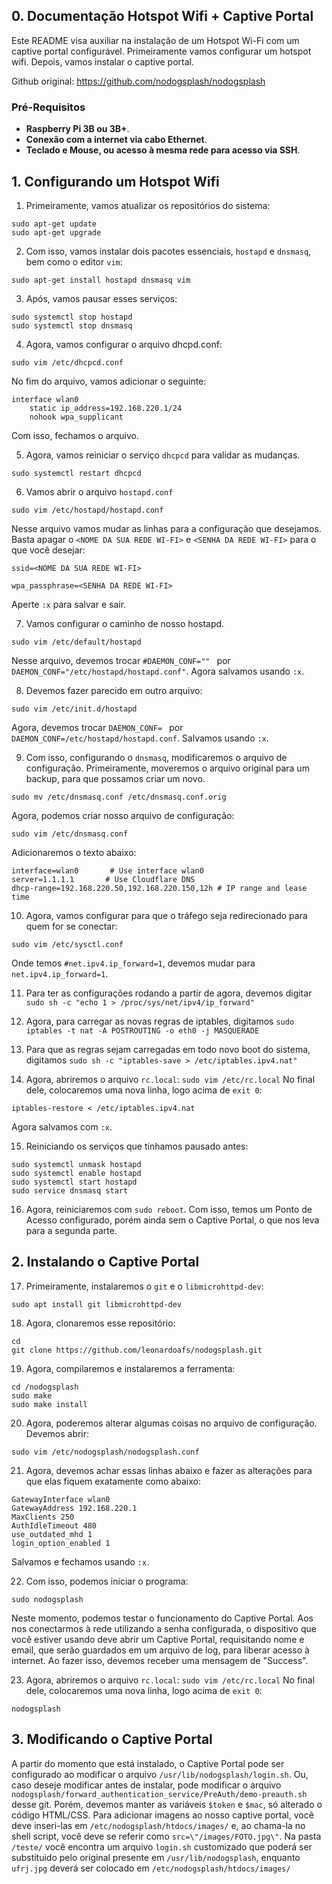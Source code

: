 ## 0. Documentação Hotspot Wifi + Captive Portal

Este README visa auxiliar na instalação de um Hotspot Wi-Fi com um captive portal configurável.
Primeiramente vamos configurar um hotspot wifi. Depois, vamos instalar o captive portal.

Github original: https://github.com/nodogsplash/nodogsplash

### Pré-Requisitos
 * **Raspberry Pi 3B ou 3B+**.
 * **Conexão com a internet via cabo Ethernet**.
 * **Teclado e Mouse, ou acesso à mesma rede para acesso via SSH**.


## 1. Configurando um Hotspot Wifi

1) Primeiramente, vamos atualizar os repositórios do sistema:

```
sudo apt-get update
sudo apt-get upgrade
```

2) Com isso, vamos instalar dois pacotes essenciais, `hostapd` e `dnsmasq`, bem como o editor `vim`:

`sudo apt-get install hostapd dnsmasq vim`

3) Após, vamos pausar esses serviços:

```
sudo systemctl stop hostapd
sudo systemctl stop dnsmasq
```

4) Agora, vamos configurar o arquivo dhcpd.conf:

`sudo vim /etc/dhcpcd.conf`

No fim do arquivo, vamos adicionar o seguinte:

```
interface wlan0
    static ip_address=192.168.220.1/24
    nohook wpa_supplicant
```

Com isso, fechamos o arquivo.

5) Agora, vamos reiniciar o serviço `dhcpcd` para validar as mudanças.

``` 
sudo systemctl restart dhcpcd
```

6) Vamos abrir o arquivo `hostapd.conf`

``` 
sudo vim /etc/hostapd/hostapd.conf
```

Nesse arquivo vamos mudar as linhas para a configuração que desejamos. Basta apagar o `<NOME DA SUA REDE WI-FI>` e `<SENHA DA REDE WI-FI>` para o que você desejar:

```
ssid=<NOME DA SUA REDE WI-FI>

wpa_passphrase=<SENHA DA REDE WI-FI>
```

Aperte `:x` para salvar e sair.

7) Vamos configurar o caminho de nosso hostapd.

```
sudo vim /etc/default/hostapd
```

Nesse arquivo, devemos trocar `#DAEMON_CONF="" ` por `DAEMON_CONF="/etc/hostapd/hostapd.conf"`.
Agora salvamos usando `:x`.


8) Devemos fazer parecido em outro arquivo:
```
sudo vim /etc/init.d/hostapd
```
Agora, devemos trocar `DAEMON_CONF= ` por `DAEMON_CONF=/etc/hostapd/hostapd.conf`.
Salvamos usando `:x`.

9) Com isso, configurando o `dnsmasq`, modificaremos o arquivo de configuração.
Primeiramente, moveremos o arquivo original para um backup, para que possamos criar um novo.
```
sudo mv /etc/dnsmasq.conf /etc/dnsmasq.conf.orig
```

Agora, podemos criar nosso arquivo de configuração:
```
sudo vim /etc/dnsmasq.conf
```
Adicionaremos o texto abaixo:
```
interface=wlan0       # Use interface wlan0  
server=1.1.1.1       # Use Cloudflare DNS  
dhcp-range=192.168.220.50,192.168.220.150,12h # IP range and lease time
```

10) Agora, vamos configurar para que o tráfego seja redirecionado para quem for se conectar:
```
sudo vim /etc/sysctl.conf
```
Onde temos `#net.ipv4.ip_forward=1`, devemos mudar para `net.ipv4.ip_forward=1`.

11) Para ter as configurações rodando a partir de agora, devemos digitar `sudo sh -c "echo 1 > /proc/sys/net/ipv4/ip_forward"`

12) Agora, para carregar as novas regras de iptables, digitamos `sudo iptables -t nat -A POSTROUTING -o eth0 -j MASQUERADE`

13) Para que as regras sejam carregadas em todo novo boot do sistema, digitamos `sudo sh -c "iptables-save > /etc/iptables.ipv4.nat"`

14) Agora, abriremos o arquivo `rc.local`:
`sudo vim /etc/rc.local`
No final dele, colocaremos uma nova linha, logo acima de `exit 0`:
```
iptables-restore < /etc/iptables.ipv4.nat
```

Agora salvamos com `:x`.

15) Reiniciando os serviços que tinhamos pausado antes:
```
sudo systemctl unmask hostapd
sudo systemctl enable hostapd
sudo systemctl start hostapd
sudo service dnsmasq start
```

16) Agora, reiniciaremos com `sudo reboot`.
Com isso, temos um Ponto de Acesso configurado, porém ainda sem o Captive Portal, o que nos leva para a segunda parte.

## 2. Instalando o Captive Portal

17) Primeiramente, instalaremos o `git` e o `libmicrohttpd-dev`:
```
sudo apt install git libmicrohttpd-dev
```

18) Agora, clonaremos esse repositório:
```
cd
git clone https://github.com/leonardoafs/nodogsplash.git
```

19) Agora, compilaremos e instalaremos a ferramenta:
```
cd /nodogsplash
sudo make
sudo make install
```

20) Agora, poderemos alterar algumas coisas no arquivo de configuração. Devemos abrir:
```
sudo vim /etc/nodogsplash/nodogsplash.conf
```

21) Agora, devemos achar essas linhas abaixo e fazer as alterações para que elas fiquem exatamente como abaixo:
```
GatewayInterface wlan0
GatewayAddress 192.168.220.1
MaxClients 250
AuthIdleTimeout 480
use_outdated_mhd 1
login_option_enabled 1
```
Salvamos e fechamos usando `:x`.

22) Com isso, podemos iniciar o programa:
```
sudo nodogsplash
```
Neste momento, podemos testar o funcionamento do Captive Portal. Aos nos conectarmos à rede utilizando a senha configurada, o dispositivo que você estiver usando deve abrir um Captive Portal, requisitando nome e email, que serão guardados em um arquivo de log, para liberar acesso à internet. Ao fazer isso, devemos receber uma mensagem de "Success".

23) Agora, abriremos o arquivo `rc.local`:
`sudo vim /etc/rc.local`
No final dele, colocaremos uma nova linha, logo acima de `exit 0`:
```
nodogsplash
```

## 3. Modificando o Captive Portal

A partir do momento que está instalado, o Captive Portal pode ser configurado ao modificar o arquivo `/usr/lib/nodogsplash/login.sh`. Ou, caso deseje modificar antes de instalar, pode modificar o arquivo `nodogsplash/forward_authentication_service/PreAuth/demo-preauth.sh` desse git.
Porém, devemos manter as variáveis `$token` e `$mac`, só alterado o código HTML/CSS.
Para adicionar imagens ao nosso captive portal, você deve inseri-las em `/etc/nodogsplash/htdocs/images/` e, ao chama-la no shell script, você deve se referir como `src=\"/images/FOTO.jpg\"`.
Na pasta `/teste/` você encontra um arquivo `login.sh` customizado que poderá ser substituido pelo original presente em `/usr/lib/nodogsplash`, enquanto `ufrj.jpg` deverá ser colocado em `/etc/nodogsplash/htdocs/images/`
